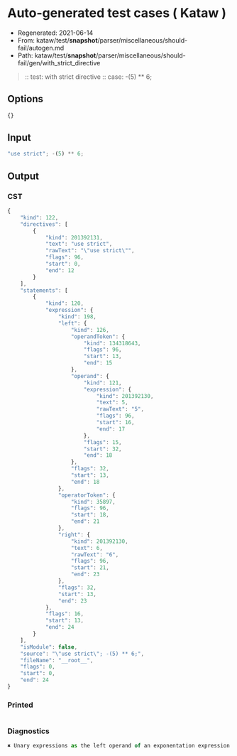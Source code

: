 # Auto-generated test cases ( Kataw )
- Regenerated: 2021-06-14
- From: kataw/test/__snapshot__/parser/miscellaneous/should-fail/autogen.md
- Path: kataw/test/__snapshot__/parser/miscellaneous/should-fail/gen/with_strict_directive
> :: test: with strict directive
> :: case: -(5) ** 6;
## Options

`````js
{}
`````
## Input

`````js
"use strict"; -(5) ** 6;
`````
## Output

### CST

```javascript
{
    "kind": 122,
    "directives": [
        {
            "kind": 201392131,
            "text": "use strict",
            "rawText": "\"use strict\"",
            "flags": 96,
            "start": 0,
            "end": 12
        }
    ],
    "statements": [
        {
            "kind": 120,
            "expression": {
                "kind": 198,
                "left": {
                    "kind": 126,
                    "operandToken": {
                        "kind": 134318643,
                        "flags": 96,
                        "start": 13,
                        "end": 15
                    },
                    "operand": {
                        "kind": 121,
                        "expression": {
                            "kind": 201392130,
                            "text": 5,
                            "rawText": "5",
                            "flags": 96,
                            "start": 16,
                            "end": 17
                        },
                        "flags": 15,
                        "start": 32,
                        "end": 18
                    },
                    "flags": 32,
                    "start": 13,
                    "end": 18
                },
                "operatorToken": {
                    "kind": 35897,
                    "flags": 96,
                    "start": 18,
                    "end": 21
                },
                "right": {
                    "kind": 201392130,
                    "text": 6,
                    "rawText": "6",
                    "flags": 96,
                    "start": 21,
                    "end": 23
                },
                "flags": 32,
                "start": 13,
                "end": 23
            },
            "flags": 16,
            "start": 13,
            "end": 24
        }
    ],
    "isModule": false,
    "source": "\"use strict\"; -(5) ** 6;",
    "fileName": "__root__",
    "flags": 0,
    "start": 0,
    "end": 24
}
```

### Printed

```javascript

```

### Diagnostics

```javascript
✖ Unary expressions as the left operand of an exponentation expression must be disambiguated with parentheses - start: 18, end: 21

```

